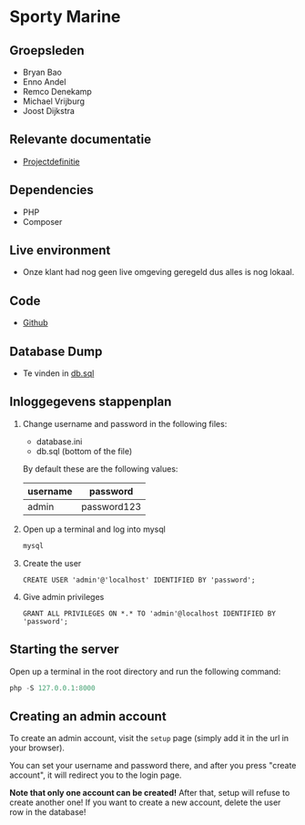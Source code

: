 # Sporty Marine

## Groepsleden

- Bryan Bao
- Enno Andel
- Remco Denekamp
- Michael Vrijburg
- Joost Dijkstra

## Relevante documentatie

- [Projectdefinitie](https://docs.google.com/document/d/1dld1MEQZXLTkF2HZgFMW62Ycbzer9MT_L3y4cgfvelI/edit?usp=sharing)

## Dependencies

- PHP
- Composer

## Live environment

- Onze klant had nog geen live omgeving geregeld dus alles is nog lokaal.

## Code

- [Github](https://github.com/C2-Solutions/sporty-marine)

## Database Dump

- Te vinden in [db.sql]([db_sql](https://github.com/C2-Solutions/sporty-marine/blob/master/db.sql))

## Inloggegevens stappenplan

1) Change username and password in the following files:

   - database.ini
   - db.sql (bottom of the file)

   By default these are the following values:

   | username | password    |
   | -------- | ----------- |
   | admin    | password123 |

2) Open up a terminal and log into mysql

   ```powershell
   mysql
   ```

3) Create the user

   ```mysql
   CREATE USER 'admin'@'localhost' IDENTIFIED BY 'password';
   ```

4) Give admin privileges

   ```mysql
   GRANT ALL PRIVILEGES ON *.* TO 'admin'@localhost IDENTIFIED BY 'password';
   ```

## Starting the server

Open up a terminal in the root directory
and run the following command:

```powershell
php -S 127.0.0.1:8000
```

## Creating an admin account

To create an admin account,
visit the `setup` page
(simply add it in the url in your browser).

You can set your username and password there,
and after you press "create account",
it will redirect you to the login page.

**Note that only one account can be created!**
After that, setup will refuse to create another one!
If you want to create a new account,
delete the user row in the database!
